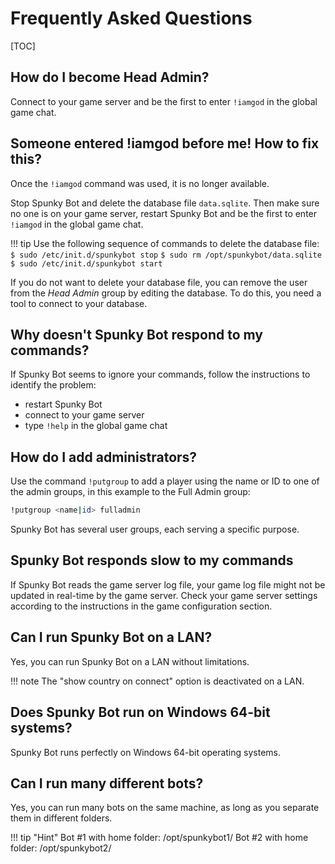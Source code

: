 # Frequently Asked Questions

[TOC]

## How do I become Head Admin?

Connect to your game server and be the first to enter `!iamgod` in the global game chat.

## Someone entered !iamgod before me! How to fix this?

Once the `!iamgod` command was used, it is no longer available.

Stop Spunky Bot and delete the database file `data.sqlite`. Then make sure no one is on your game server, restart Spunky Bot and be the first to enter `!iamgod` in the global game chat.

!!! tip
    Use the following sequence of commands to delete the database file:
    `$ sudo /etc/init.d/spunkybot stop`
    `$ sudo rm /opt/spunkybot/data.sqlite`
    `$ sudo /etc/init.d/spunkybot start`

If you do not want to delete your database file, you can remove the user from the _Head Admin_ group by editing the database. To do this, you need a tool to connect to your database.

## Why doesn't Spunky Bot respond to my commands?

If Spunky Bot seems to ignore your commands, follow the instructions to identify the problem:

* restart Spunky Bot
* connect to your game server
* type `!help` in the global game chat

## How do I add administrators?

Use the command `!putgroup` to add a player using the name or ID to one of the admin groups, in this example to the Full Admin group:

```bash
!putgroup <name|id> fulladmin
```

Spunky Bot has several user groups, each serving a specific purpose.

## Spunky Bot responds slow to my commands

If Spunky Bot reads the game server log file, your game log file might not be updated in real-time by the game server.
Check your game server settings according to the instructions in the game configuration section.

## Can I run Spunky Bot on a LAN?

Yes, you can run Spunky Bot on a LAN without limitations.

!!! note
    The "show country on connect" option is deactivated on a LAN.

## Does Spunky Bot run on Windows 64-bit systems?

Spunky Bot runs perfectly on Windows 64-bit operating systems.

## Can I run many different bots?

Yes, you can run many bots on the same machine, as long as you separate them in different folders.

!!! tip "Hint"
    Bot #1 with home folder: /opt/spunkybot1/
    Bot #2 with home folder: /opt/spunkybot2/
